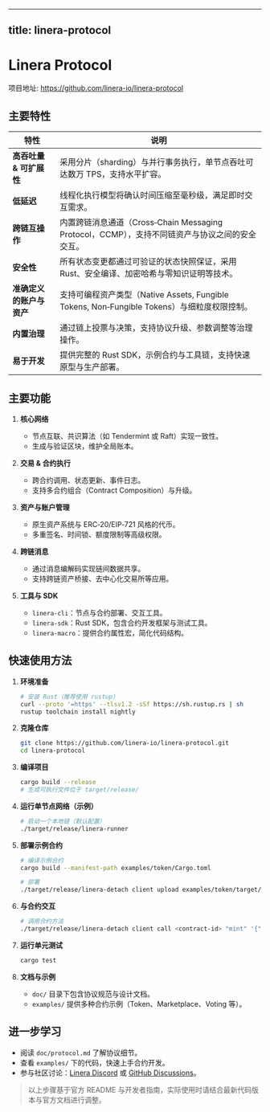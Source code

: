 
---
title: linera-protocol
---


# Linera Protocol

项目地址: https://github.com/linera-io/linera-protocol

## 主要特性

| 特性 | 说明 |
|------|------|
| **高吞吐量 & 可扩展性** | 采用分片（sharding）与并行事务执行，单节点吞吐可达数万 TPS，支持水平扩容。 |
| **低延迟** | 线程化执行模型将确认时间压缩至毫秒级，满足即时交互需求。 |
| **跨链互操作** | 内置跨链消息通道（Cross‑Chain Messaging Protocol，CCMP），支持不同链资产与协议之间的安全交互。 |
| **安全性** | 所有状态变更都通过可验证的状态快照保证，采用 Rust、安全编译、加密哈希与零知识证明等技术。 |
| **准确定义的账户与资产** | 支持可编程资产类型（Native Assets, Fungible Tokens, Non‑Fungible Tokens）与细粒度权限控制。 |
| **内置治理** | 通过链上投票与决策，支持协议升级、参数调整等治理操作。 |
| **易于开发** | 提供完整的 Rust SDK，示例合约与工具链，支持快速原型与生产部署。 |

## 主要功能

1. **核心网络**  
   - 节点互联、共识算法（如 Tendermint 或 Raft）实现一致性。  
   - 生成与验证区块，维护全局账本。

2. **交易 & 合约执行**  
   - 跨合约调用、状态更新、事件日志。  
   - 支持多合约组合（Contract Composition）与升级。

3. **资产与账户管理**  
   - 原生资产系统与 ERC‑20/EIP‑721 风格的代币。  
   - 多重签名、时间锁、额度限制等高级权限。

4. **跨链消息**  
   - 通过消息编解码实现链间数据共享。  
   - 支持跨链资产桥接、去中心化交易所等应用。

5. **工具与 SDK**  
   - `linera-cli`：节点与合约部署、交互工具。  
   - `linera-sdk`：Rust SDK，包含合约开发框架与测试工具。  
   - `linera-macro`：提供合约属性宏，简化代码结构。

## 快速使用方法

1. **环境准备**  
   ```bash
   # 安装 Rust（推荐使用 rustup）
   curl --proto '=https' --tlsv1.2 -sSf https://sh.rustup.rs | sh
   rustup toolchain install nightly
   ```

2. **克隆仓库**  
   ```bash
   git clone https://github.com/linera-io/linera-protocol.git
   cd linera-protocol
   ```

3. **编译项目**  
   ```bash
   cargo build --release
   # 生成可执行文件位于 target/release/
   ```

4. **运行单节点网络（示例）**  
   ```bash
   # 启动一个本地链（默认配置）
   ./target/release/linera-runner
   ```

5. **部署示例合约**  
   ```bash
   # 编译示例合约
   cargo build --manifest-path examples/token/Cargo.toml

   # 部署
   ./target/release/linera-detach client upload examples/token/target/wasm32-unknown-unknown/release/token.wasm
   ```

6. **与合约交互**  
   ```bash
   # 调用合约方法
   ./target/release/linera-detach client call <contract-id> "mint" '{"address":"player1","amount":100}'
   ```

7. **运行单元测试**  
   ```bash
   cargo test
   ```

8. **文档与示例**  
   - `doc/` 目录下包含协议规范与设计文档。  
   - `examples/` 提供多种合约示例（Token、Marketplace、Voting 等）。  

## 进一步学习

- 阅读 `doc/protocol.md` 了解协议细节。  
- 查看 `examples/` 下的代码，快速上手合约开发。  
- 参与社区讨论：[Linera Discord](https://discord.com/invite/linera) 或 [GitHub Discussions](https://github.com/linera-io/linera-protocol/discussions)。

> 以上步骤基于官方 README 与开发者指南，实际使用时请结合最新代码版本与官方文档进行调整。